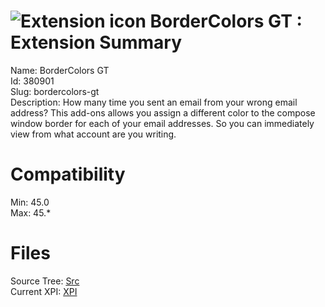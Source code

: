 # ![Extension icon](https://addons.thunderbird.net/user-media/addon_icons/380/380901-64.png?modified=1461516554) BorderColors GT : Extension Summary

Name: BorderColors GT  
Id: 380901  
Slug: bordercolors-gt  
Description: How many time you sent an email from your wrong email address? 
This add-ons allows you assign a different color to the compose window border for each of your email addresses. So you can immediately view from what account are you writing.
  

# Compatibility
Min: 45.0  
Max: 45.*  

# Files

Source Tree: [Src](C:/Dev/Thunderbird/ThunderKdB/xall/xOther/380901-bordercolors-gt/src)  
Current XPI: [XPI](C:/Dev/Thunderbird/ThunderKdB/xall/xOther/380901-bordercolors-gt/xpi)  



